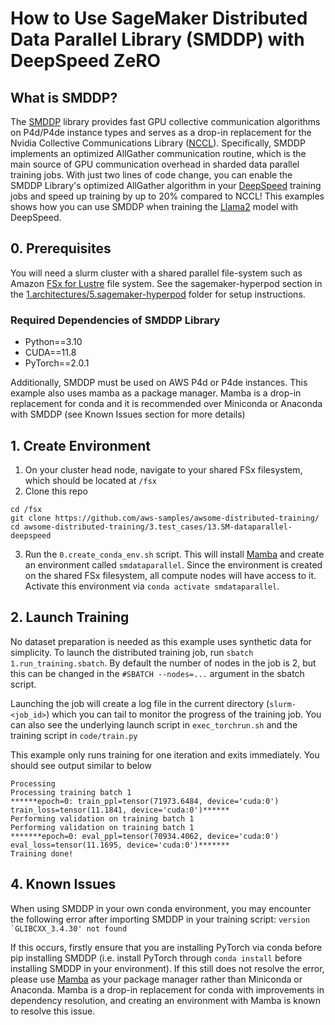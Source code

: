 # How to Use SageMaker Distributed Data Parallel Library (SMDDP) with DeepSpeed ZeRO

## What is SMDDP?
The [SMDDP](https://docs.aws.amazon.com/sagemaker/latest/dg/data-parallel.html) library provides fast GPU collective communication algorithms on P4d/P4de instance types and serves as a drop-in replacement for the Nvidia Collective Communications Library ([NCCL](https://developer.nvidia.com/nccl)).  Specifically, SMDDP implements an optimized AllGather communication routine, which is the main source of GPU communication overhead in sharded data parallel training jobs.  With just two lines of code change, you can enable the SMDDP Library's optimized AllGather algorithm in your [DeepSpeed](https://github.com/microsoft/DeepSpeed) training jobs and speed up training by up to 20% compared to NCCL!  This examples shows how you can use SMDDP when training the [Llama2](https://ai.meta.com/llama/) model with DeepSpeed.  

## 0. Prerequisites
You will need a slurm cluster with a shared parallel file-system such as Amazon [FSx for Lustre](https://docs.aws.amazon.com/fsx/latest/LustreGuide/getting-started.html) file system.  See the sagemaker-hyperpod section in the [1.architectures/5.sagemaker-hyperpod](https://github.com/aws-samples/awsome-distributed-training/tree/main/1.architectures/5.sagemaker-hyperpod) folder for setup instructions. 

### Required Dependencies of SMDDP Library
* Python==3.10
* CUDA==11.8
* PyTorch==2.0.1

Additionally, SMDDP must be used on AWS P4d or P4de instances.  This example also uses mamba as a package manager.  Mamba is a drop-in replacement for conda and it is recommended over Miniconda or Anaconda with SMDDP (see Known Issues section for more details)

## 1. Create Environment 
1. On your cluster head node, navigate to your shared FSx filesystem, which should be located at `/fsx`
2. Clone this repo 
```
cd /fsx
git clone https://github.com/aws-samples/awsome-distributed-training/
cd awsome-distributed-training/3.test_cases/13.SM-dataparallel-deepspeed
```
3. Run the `0.create_conda_env.sh` script.  This will install [Mamba](https://github.com/mamba-org/mamba) and create an environment called `smdataparallel`.   Since the environment is created on the shared FSx filesystem, all compute nodes will have access to it.  Activate this environment via `conda activate smdataparallel`.

## 2. Launch Training
No dataset preparation is needed as this example uses synthetic data for simplicity.  To launch the distributed training job, run `sbatch 1.run_training.sbatch`.  By default the number of nodes in the job is 2, but this can be changed in the `#SBATCH --nodes=...` argument in the sbatch script.  

Launching the job will create a log file in the current directory (`slurm-<job_id>`)  which you can tail to monitor the progress of the training job.  You can also see the underlying launch script in `exec_torchrun.sh` and the training script in `code/train.py`

This example only runs training for one iteration and exits immediately.  You should see output similar to below
```
Processing
Processing training batch 1
******epoch=0: train_ppl=tensor(71973.6484, device='cuda:0') train_loss=tensor(11.1841, device='cuda:0')******
Performing validation on training batch 1
Performing validation on training batch 1
*******epoch=0: eval_ppl=tensor(70934.4062, device='cuda:0') eval_loss=tensor(11.1695, device='cuda:0')*******
Training done!
```
## 4. Known Issues
When using SMDDP in your own conda environment, you may encounter the following error after importing SMDDP in your training script: ``version `GLIBCXX_3.4.30' not found``

If this occurs, firstly ensure that you are installing PyTorch via conda before pip installing SMDDP (i.e. install PyTorch through `conda install` before installing SMDDP in your environment).  If this still does not resolve the error, please use [Mamba](https://github.com/mamba-org/mamba) as your package manager rather than Miniconda or Anaconda.  Mamba is a drop-in replacement for conda with improvements in dependency resolution, and creating an environment with Mamba is known to resolve this issue.

